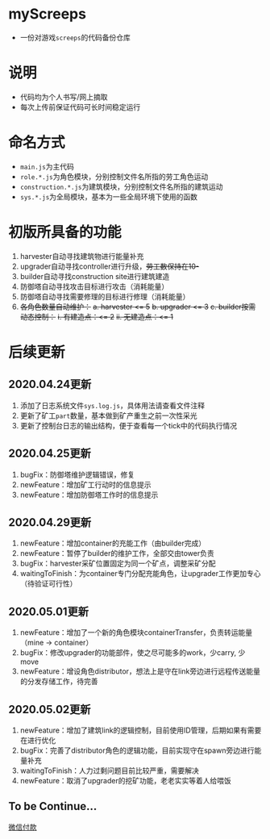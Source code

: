 # myScreeps
- 一份对游戏`screeps`的代码备份仓库

# 说明
- 代码均为个人书写/网上摘取
- 每次上传前保证代码可长时间稳定运行

# 命名方式
- `main.js`为主代码
- `role.*.js`为角色模块，分别控制文件名所指的劳工角色运动
- `construction.*.js`为建筑模块，分别控制文件名所指的建筑运动
- `sys.*.js`为全局模块，基本为一些全局环境下使用的函数

# 初版所具备的功能
1. harvester自动寻找建筑物进行能量补充
2. upgrader自动寻找controller进行升级，~~劳工数保持在10-~~
3. builder自动寻找construction site进行建筑建造
4. 防御塔自动寻找攻击目标进行攻击（消耗能量）
5. 防御塔自动寻找需要修理的目标进行修理（消耗能量）
6. ~~各角色数量自动维护：~~
  ~~a. harvester <= 5~~
  ~~b. upgrader <= 3~~
  ~~c. builder按需动态控制：~~
       ~~i. 有建造点：<= 2~~
       ~~ii. 无建造点：<= 1~~


# 后续更新

## 2020.04.24更新
1. 添加了日志系统文件`sys.log.js`，具体用法请查看文件注释
2. 更新了矿工`part`数量，基本做到矿产重生之前一次性采光
3. 更新了控制台日志的输出结构，便于查看每一个tick中的代码执行情况 

## 2020.04.25更新
1. bugFix：防御塔维护逻辑错误，修复
2. newFeature：增加矿工行动时的信息提示
3. newFeature：增加防御塔工作时的信息提示

## 2020.04.29更新
1. newFeature：增加container的充能工作（由builder完成）
2. newFeature：暂停了builder的维护工作，全部交由tower负责
3. bugFix：harvester采矿位置固定为同一个矿点，调整采矿分配
4. waitingToFinish：为container专门分配充能角色，让upgrader工作更加专心（待验证可行性）

## 2020.05.01更新
1. newFeature：增加了一个新的角色模块containerTransfer，负责转运能量（mine -> container）
2. bugFix：修改upgrader的功能部件，使之尽可能多的work，少carry, 少move
3. newFeature：增设角色distributor，想法上是守在link旁边进行远程传送能量的分发存储工作，待完善

## 2020.05.02更新
1. newFeature：增加了建筑link的逻辑控制，目前使用ID管理，后期如果有需要在进行优化
2. bugFix：完善了distributor角色的逻辑功能，目前实现守在spawn旁边进行能量补充
3. waitingToFinish：人力过剩问题目前比较严重，需要解决
4. newFeature：取消了upgrader的挖矿功能，老老实实等着人给喂饭

## To be Continue...

[微信付款](./wxPay.png)
